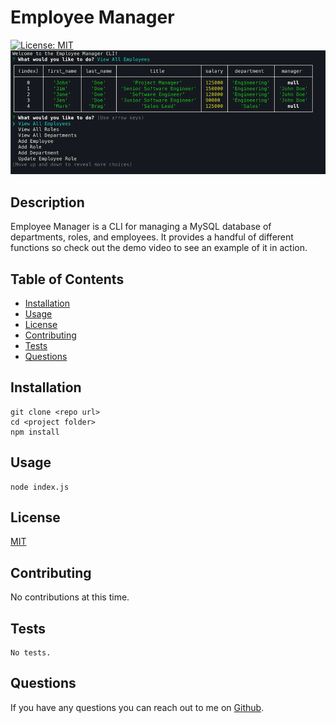 # Employee Manager
[![License: MIT](https://img.shields.io/badge/License-MIT-yellow.svg)](https://opensource.org/licenses/MIT)
![Example Usage](./assets/screenshot.png)
## Description
Employee Manager is a CLI for managing a MySQL database of departments, roles, and employees. It provides a handful of different functions so check out the demo video to see an example of it in action.

## Table of Contents
* [Installation](#installation)
* [Usage](#usage)
* [License](#license)
* [Contributing](#contributing)
* [Tests](#tests)
* [Questions](#questions)

## Installation
```
git clone <repo url>
cd <project folder>
npm install
```

## Usage
```
node index.js
```

## License
[MIT](https://opensource.org/licenses/MIT)

## Contributing
No contributions at this time.

## Tests
```
No tests.
```

## Questions
If you have any questions you can reach out to me on [Github](https://github.com/brhue).
